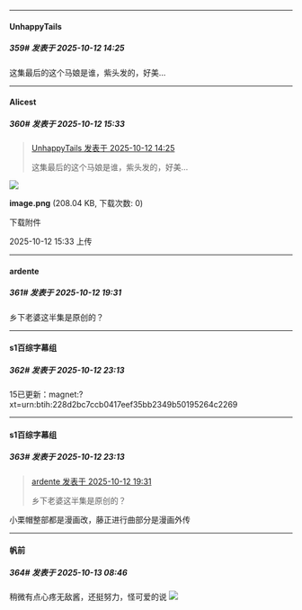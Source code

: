 ﻿
*****

####  UnhappyTails  
##### 359#       发表于 2025-10-12 14:25

这集最后的这个马娘是谁，紫头发的，好美…


*****

####  Alicest  
##### 360#       发表于 2025-10-12 15:33

<blockquote><a href="httphttps://stage1st.com/2b/forum.php?mod=redirect&amp;goto=findpost&amp;pid=68559141&amp;ptid=2196270" target="_blank">UnhappyTails 发表于 2025-10-12 14:25</a>

这集最后的这个马娘是谁，紫头发的，好美…</blockquote>

<img src="https://img.stage1st.com/forum/202510/12/153336h9i7hmz7s7h97jss.png" referrerpolicy="no-referrer">

<strong>image.png</strong> (208.04 KB, 下载次数: 0)

下载附件

2025-10-12 15:33 上传


*****

####  ardente  
##### 361#       发表于 2025-10-12 19:31

乡下老婆这半集是原创的？


*****

####  s1百综字幕组  
##### 362#       发表于 2025-10-12 23:13

15已更新：magnet:?xt=urn:btih:228d2bc7ccb0417eef35bb2349b50195264c2269

*****

####  s1百综字幕组  
##### 363#       发表于 2025-10-12 23:13

<blockquote><a href="httphttps://stage1st.com/2b/forum.php?mod=redirect&amp;goto=findpost&amp;pid=68560317&amp;ptid=2196270" target="_blank">ardente 发表于 2025-10-12 19:31</a>

乡下老婆这半集是原创的？</blockquote>
小栗帽整部都是漫画改，藤正进行曲部分是漫画外传


*****

####  帆前  
##### 364#       发表于 2025-10-13 08:46

稍微有点心疼无敌酱，还挺努力，怪可爱的说
<img src="https://p.sda1.dev/27/ca7db1e9cd7aefd52a591fb89d1dc28c/1000022657.jpg" referrerpolicy="no-referrer">

